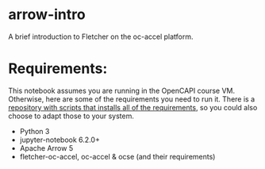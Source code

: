 # arrow-intro
A brief introduction to Fletcher on the oc-accel platform.


# Requirements:
This notebook assumes you are running in the OpenCAPI course VM.
Otherwise, here are some of the requirements you need to run it.
There is a [repository with scripts that installs all of the requirements](https://github.com/joosthooz/fletcher-oc-accel-installscripts), so you could also choose to adapt those to your system.


- Python 3
- jupyter-notebook 6.2.0+
- Apache Arrow 5
- fletcher-oc-accel, oc-accel & ocse (and their requirements)
